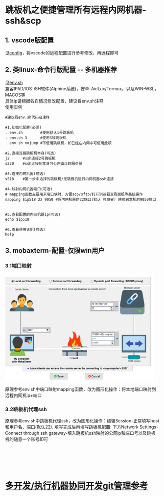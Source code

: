 # 跳板机之便捷管理所有远程内网机器-ssh&scp

## 1. vscode版配置
见[config](./config)，将vscode的远程配置进行参考修改，再远程即可  

## 2. 类linux-命令行版配置 -- 多机器推荐
见[env.sh](./env.sh)  
兼容IPAD/IOS-iSH软件(Alphine系统)，安卓-AidLux/Termux，以及WIN-WSL，MACOS等  
具体ip请根据各自情况修改配置，建议看env.sh注释  
使用实例  
```
#建议看env.sh代码及注释

#1.初始化配置(必须)
. env.sh        #使用默认1号跳板机
. env.sh 3      #使用3号跳板机
. env.sh nojump #不使用跳板机，如已经在内网中可使用此项

#2.直接连接跳板机本身(可选)
j2      #ssh连接2号跳板机
s220    #ssh连接到本身可公网直连的服务器

#3.连接内网机器(可选)
s518    #第一步中选择的跳板机/无跳板机进行内网机器ssh连接

#4.映射内网机器端口(可选)
# mapping函数主要用来端口映射，方便scp/sftp/打开浏览器查看面板等高级操作
mapping $ip518 22 9050 #将内网机器的22端口(默认 可缺省) 映射到本机的9050端口


#5.查看配置的内网机器ip(可选)
echo $ip518

#6.查看使用说明(可选)
help

```

## 3. mobaxterm-配置-仅限win用户
### 3.1端口映射  
<img src=".img/chuantou.png" style="zoom:50%;" /><br>  
原理参考env.sh中端口映射mapping函数，改为图形化操作：将本地端口映射到远程内网机ip+端口  

### 3.2跳板机代理ssh  
原理参考env.sh中跳板机代理ssh，改为图形化操作：编辑Session-正常填写host和用户名、端口(默认22). 填写完成后再填写跳板机配置: 下方Network Settings-Connect through ssh gateway-填入跳板机ssh映射的公网ip和端口号以及跳板机的随意一个账号即可

<br>
<br>
<br>
<br>


# [多开发/执行机器协同开发git管理参考](../中心化多机器开发推荐配置.md)